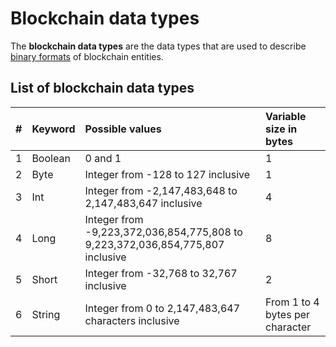 # Blockchain data types

The **blockchain data types** are the data types that are used to describe [binary formats](/blockchain/binary-format.md) of blockchain entities.

## List of blockchain data types

| # | Keyword | Possible values | Variable size in bytes |
| :--- | :--- | :--- | :--- |
| 1 | Boolean | 0 and 1 | 1 |
| 2 | Byte | Integer from -128 to 127 inclusive | 1 |
| 3 | Int | Integer from -2,147,483,648 to 2,147,483,647 inclusive | 4 |
| 4 | Long | Integer from -9,223,372,036,854,775,808 to 9,223,372,036,854,775,807 inclusive | 8 |
| 5 | Short | Integer from -32,768 to 32,767 inclusive | 2 |
| 6 | String | Integer from 0 to 2,147,483,647 characters inclusive | From 1 to 4 bytes per character |

